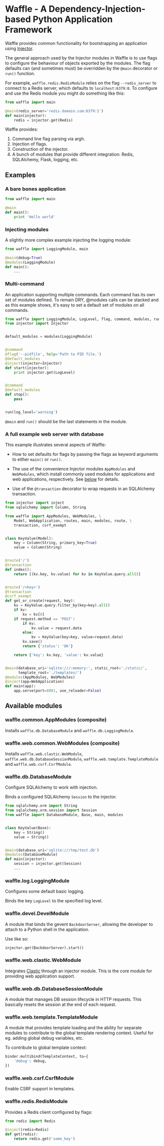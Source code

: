 # Waffle - A Dependency-Injection-based Python Application Framework

Waffle provides common functionality for bootstrapping an application using [Injector](https://github.com/alecthomas/injector).

The general approach used by the Injector modules in Waffle is to use flags to configure the behaviour of objects exported by the modules. The flag defaults can (and sometimes must) be overridden by the `@main` decorator or `run()` function.

For example, `waffle.redis.RedisModule` relies on the flag `--redis_server` to connect to a Redis server, which defaults to `localhost:6379:0`. To configure and use the Redis module you might do something like this:

```python
from waffle import main

@main(redis_server='redis.domain.com:6379:1')
def main(injector):
    redis = injector.get(Redis)
```

Waffle provides:

1. Command line flag parsing via argh.
2. Injection of flags.
3. Construction of the injector.
4. A bunch of modules that provide different integration: Redis, SQLAlchemy, Flask, logging, etc.

## Examples

### A bare bones application

```python
from waffle import main

@main
def main():
    print 'Hello world'
```

### Injecting modules

A slightly more complex example injecting the logging module:

```python
from waffle import LoggingModule, main

@main(debug=True)
@modules(LoggingModule)
def main():
    ...
```

### Multi-command

An application supporting multiple commands. Each command has its own set of modules defined. To remain DRY, @modules calls can be stacked and as this example shows, it's easy to set a default set of modules on all commands.

```python
from waffle import LoggingModule, LogLevel, flag, command, modules, run
from injector import Injector


default_modules = modules(LoggingModule)


@command
@flag('--pidfile', help='Path to PID file.')
@default_modules
@inject(injector=Injector)
def start(injector):
    print injector.get(LogLevel)


@command
@default_modules
def stop():
    pass


run(log_level='warning')
```

`@main` and `run()` should be the last statements in the module.

### A full example web server with database

This example illustrates several aspects of Waffle:

- How to set defaults for flags by passing the flags as keyword arguments to either `main()` or `run()`.
- The use of the convenience Injector modules `AppModules` and `WebModules`, which install commonly used modules for applications and web applications, respectively. See [below](#available-modules) for details.

- Use of the `@transaction` decorator to wrap requests in an SQLAlchemy transaction.


```python
from injector import inject
from sqlalchemy import Column, String

from waffle import AppModules, WebModules, \
    Model, WebApplication, routes, main, modules, route, \
    transaction, csrf_exempt


class KeyValue(Model):
    key = Column(String, primary_key=True)
    value = Column(String)


@route('/')
@transaction
def index():
    return [(kv.key, kv.value) for kv in KeyValue.query.all()]


@route('/<key>')
@transaction
@csrf_exempt
def get_or_create(request, key):
    kv = KeyValue.query.filter_by(key=key).all()
    if kv:
        kv = kv[0]
    if request.method == 'POST':
        if kv:
            kv.value = request.data
        else:
            kv = KeyValue(key=key, value=request.data)
        kv.save()
        return {'status': 'OK'}

    return {'key': kv.key, 'value': kv.value}


@main(database_uri='sqlite:///:memory:', static_root='./static/',
      template_root='./templates/')
@modules(AppModules, WebModules)
@inject(app=WebApplication)
def main(app):
    app.serve(port=8081, use_reloader=False)

```

## Available modules

### waffle.common.AppModules (composite)

Installs `waffle.db.DatabaseModule` and `waffle.db.LoggingModule`.

### waffle.web.common.WebModules (composite)

Installs `waffle.web.clastic.WebModule`, `waffle.web.db.DatabaseSessionModule`, `waffle.web.template.TemplateModule` and `waffle.web.csrf.CsrfModule`.

### waffle.db.DatabaseModule

Configure SQLAlchemy to work with injection.

Binds a configured SQLAlchemy `Session` to the injector.

```python
from sqlalchemy.orm import String
from sqlalchemy.orm.session import Session
from waffle import DatabaseModule, Base, main, modules


class KeyValue(Base):
    key = String()
    value = String()


@main(database_uri='sqlite:///tmp/test.db')
@modules(DatabaseModule)
def main(injector):
    session = injector.get(Session)
    ...
```

### waffle.log.LoggingModule

Configures some default basic logging.

Binds the key `LogLevel` to the specified log level.

### waffle.devel.DevelModule

A module that binds the gevent `BackdoorServer`, allowing the developer to attach to a Python shell in the application.

Use like so:

```python
injector.get(BackdoorServer).start()
```

### waffle.web.clastic.WebModule

Integrates [Clastic](https://github.com/mahmoud/clastic) through an injector module. This is the core module for providing web application support.

### waffle.web.db.DatabaseSessionModule

A module that manages DB session lifecycle in HTTP requests. This basically resets the session at the end of each request.

### waffle.web.template.TemplateModule

A module that provides template loading and the ability for separate modules to contribute to the global template rendering context. Useful for eg. adding global debug variables, etc.

To contribute to global template context:

```python
binder.multibind(TemplateContext, to={
    'debug': debug,
})
```

### waffle.web.csrf.CsrfModule

Enable CSRF support in templates.

### waffle.redis.RedisModule

Provides a Redis client configured by flags:

```python
from redis import Redis

@inject(redis=Redis)
def get(redis):
    return redis.get('some_key')
```

